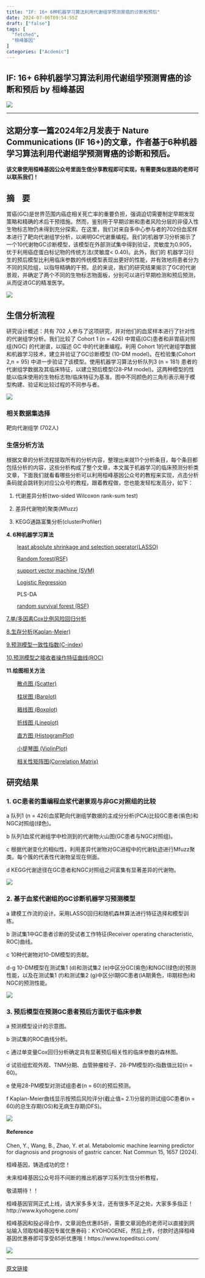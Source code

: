 ```yaml
---
title: "IF: 16+ 6种机器学习算法利用代谢组学预测胃癌的诊断和预后"
date: 2024-07-06T09:54:55Z
draft: ["false"]
tags: [
  "fetched",
  "桓峰基因"
]
categories: ["Acdemic"]
---
```

IF: 16+ 6种机器学习算法利用代谢组学预测胃癌的诊断和预后 by 桓峰基因
------
<div><p><img data-imgfileid="100010459" data-ratio="0.4272251308900524" data-src="https://mmbiz.qpic.cn/mmbiz_png/5ia62S5YZaMxerLFzpZxdd3okO4iaKJIicChq6lwzd0Bt1g220pZSVUetjjImmicEMG9U8hgIXl1bJFOibQdjss2g2Q/640?wx_fmt=other&amp;wxfrom=5&amp;wx_lazy=1&amp;wx_co=1&amp;tp=webp" data-w="955" src="https://mmbiz.qpic.cn/mmbiz_png/5ia62S5YZaMxerLFzpZxdd3okO4iaKJIicChq6lwzd0Bt1g220pZSVUetjjImmicEMG9U8hgIXl1bJFOibQdjss2g2Q/640?wx_fmt=other&amp;wxfrom=5&amp;wx_lazy=1&amp;wx_co=1&amp;tp=webp"></p><section><mp-common-profile data-pluginname="mpprofile" data-id="MzU0NDY2NTUwOA==" data-headimg="http://mmbiz.qpic.cn/mmbiz_png/5ia62S5YZaMzQ2iaDaME4SMFFyIc3WCrVf5loZv2JiahbJiaozT9fNzGPkphu6icmGg8FlIsOicJ6F7OJicH2qA0r3k5g/0?wx_fmt=png" data-nickname="桓峰基因" data-alias="KyohoGene" data-signature="桓峰基因推出全新生信分析文字版和视频版免费教程，欢迎大家来围观，在公众号搜索即可获得相关教程！有测序，生信分析，文章合作，实验室各种耗材试剂等业务欢迎来咨询，关注桓峰基因官网：http://www.kyohogene.com/" data-from="0" data-is_biz_ban="0"></mp-common-profile></section><section data-tool="mdnice编辑器" data-website="https://www.mdnice.com"><hr data-tool="mdnice编辑器"><h2 data-tool="mdnice编辑器"><span><strong>这期分享一篇2024年2月发表于 Nature Communications (IF 16+)的文章，作者基于6种机器学习算法利用代谢组学预测胃癌的诊断和预后。</strong><br></span></h2><p data-tool="mdnice编辑器"><span><strong>该文章使用桓峰基因公众号里面生信分享教程即可实现，有需要类似思路的老师可以联系我们！</strong></span></p><h2 data-tool="mdnice编辑器"><span>摘    要</span></h2><p data-tool="mdnice编辑器"><span>胃癌(GC)是世界范围内癌症相关死亡率的重要负担，强调迫切需要制定早期发现策略和精确的术后干预措施。然而，鉴别用于早期诊断和患者风险分层的非侵入性生物标志物仍未得到充分探索。在这里，我们对来自多中心参与者的702份血浆样本进行了靶向代谢组学分析，以阐明GC代谢重编程。我们的机器学习分析揭示了一个10代谢物GC诊断模型，该模型在外部测试集中得到验证，灵敏度为0.905，优于利用癌症蛋白标记物的传统方法(灵敏度&lt; 0.40)。此外，我们的 机器学习衍生的预后模型比利用临床参数的传统模型表现出更好的性能，并有效地将患者分为不同的风险组，以指导精确的干预。总的来说，我们的研究结果揭示了GC的代谢景观，并确定了两个不同的生物标志物面板，分别可以进行早期检测和预后预测，从而促进GC的精准医学。</span></p><p><img data-imgfileid="100010461" data-ratio="0.4956616052060738" data-s="300,640" data-src="https://mmbiz.qpic.cn/mmbiz_png/5ia62S5YZaMySxaFgUg8LmH09iaelc6ule0WTntOI3phV1Wf0U9zicgfAjYDhODicfNpmxuQictMnZia4eVzVZwwEULw/640?wx_fmt=png&amp;from=appmsg" data-type="png" data-w="922" src="https://mmbiz.qpic.cn/mmbiz_png/5ia62S5YZaMySxaFgUg8LmH09iaelc6ule0WTntOI3phV1Wf0U9zicgfAjYDhODicfNpmxuQictMnZia4eVzVZwwEULw/640?wx_fmt=png&amp;from=appmsg"></p><h2 data-tool="mdnice编辑器"><span>生信分析流程</span></h2><p data-tool="mdnice编辑器"><span>研究设计概述：共有 702 人参与了这项研究，并对他们的血浆样本进行了针对性的代谢组学分析。我们比较了 Cohort 1 (n = 426) 中胃癌(GC)患者和非胃癌对照组(NGC) 的代谢谱，以描述 GC 中的代谢重编程。利用 Cohort 1的代谢组学数据和机器学习技术，建立并验证了GC诊断模型 (10-DM model)。在检验集(Cohort 2,n = 95) 中进一步验证了该模型。使用机器学习算法分析队列3 (n = 181) 患者的代谢组学数据及其临床特征，以建立预后模型(28-PM model)。这两种模型的性能以临床使用的生物标志物/临床特征为基准。图中不同颜色的三角形表示用于模型构建、验证和比较过程的不同参与者。</span></p></section><p><img data-imgfileid="100010462" data-ratio="1.5532846715328468" data-s="300,640" data-src="https://mmbiz.qpic.cn/mmbiz_png/5ia62S5YZaMySxaFgUg8LmH09iaelc6uleMKaS2a07gFushk8HicwygvVjshgtxzSlo4XFSkh178ib7RmpObqelfJQ/640?wx_fmt=png&amp;from=appmsg" data-type="png" data-w="685" src="https://mmbiz.qpic.cn/mmbiz_png/5ia62S5YZaMySxaFgUg8LmH09iaelc6uleMKaS2a07gFushk8HicwygvVjshgtxzSlo4XFSkh178ib7RmpObqelfJQ/640?wx_fmt=png&amp;from=appmsg"></p><section data-tool="mdnice编辑器" data-website="https://www.mdnice.com"><h3 data-tool="mdnice编辑器"><span><span>相关数据集选择</span></span></h3><p data-tool="mdnice编辑器"><span>靶向代谢组学 (702人)</span></p><h3 data-tool="mdnice编辑器"><span><span>生信分析方法</span></span></h3><p data-tool="mdnice编辑器"><span>根据文章的分析流程提取所有的分析内容，整理出来就11个分析条目，每个条目都包括分析的内容，这些分析构成了整个文章，本文属于机器学习的临床预测分析类文章，下面我们就看看哪些分析可以利用桓峰基因公众号的教程来实现，点击分析条码就会跳转到对应公众号的教程，跟着教程做，您也能发轻松发高分，如下：</span></p><ol data-tool="mdnice编辑器"><li><section><p><span>代谢差异分析(two-sided Wilcoxon rank-sum test)</span></p></section></li><li><section><p><span>差异代谢物的聚类(Mfuzz)</span></p></section></li><li><section><p><span>KEGG通路富集分析(clusterProfiler)</span></p></section></li></ol><p data-tool="mdnice编辑器"><span><strong>4. 6种机器学习算法</strong></span></p><p data-tool="mdnice编辑器"><span>  </span><a href="https://mp.weixin.qq.com/s?__biz=MzU0NDY2NTUwOA==&amp;mid=2247484082&amp;idx=1&amp;sn=8d2d7817ff38fbc86c42f1f5d90e1665&amp;scene=21#wechat_redirect" data-linktype="2"><span>least absolute shrinkage and selection operator(LASSO)</span></a></p><p data-tool="mdnice编辑器"><span>  </span><a href="https://mp.weixin.qq.com/s?__biz=MzU0NDY2NTUwOA==&amp;mid=2247488315&amp;idx=1&amp;sn=7dd73671eed123468cb8794280373e9f&amp;scene=21#wechat_redirect" data-linktype="2"><span>Random forest(RSF)</span></a></p><p data-tool="mdnice编辑器"><span>  </span><a href="https://mp.weixin.qq.com/s?__biz=MzU0NDY2NTUwOA==&amp;mid=2247486754&amp;idx=1&amp;sn=a44bd69f151a9d61131e42bf6c056266&amp;scene=21#wechat_redirect" data-linktype="2"><span>support vector machine (SVM)</span></a></p><p data-tool="mdnice编辑器"><span>  </span><a href="https://mp.weixin.qq.com/s?__biz=MzU0NDY2NTUwOA==&amp;mid=2247483962&amp;idx=1&amp;sn=47f0919dddc4adb5f0763f7e7d1b0bdb&amp;scene=21#wechat_redirect" data-linktype="2"><span>Logistic Regression</span></a></p><p data-tool="mdnice编辑器"><span>  </span><span>PLS-DA</span></p><p data-tool="mdnice编辑器"><span>  </span><a href="https://mp.weixin.qq.com/s?__biz=MzU0NDY2NTUwOA==&amp;mid=2247488315&amp;idx=1&amp;sn=7dd73671eed123468cb8794280373e9f&amp;scene=21#wechat_redirect" data-linktype="2"><span>random survival forest (RSF)</span></a></p><p data-tool="mdnice编辑器"><a href="https://mp.weixin.qq.com/s?__biz=MzU0NDY2NTUwOA==&amp;mid=2247484104&amp;idx=1&amp;sn=60c0b36de80f631050229bef328211b3&amp;scene=21#wechat_redirect" data-linktype="2"><span>7.单/多因素Cox比例风险回归分析</span></a></p><p data-tool="mdnice编辑器"><a href="https://mp.weixin.qq.com/s?__biz=MzU0NDY2NTUwOA==&amp;mid=2247483936&amp;idx=1&amp;sn=b3cc1f1911a37ed718c1dc0194de493c&amp;scene=21#wechat_redirect" data-linktype="2"><span>8.生存分析(Kaplan-Meier)</span></a></p><p data-tool="mdnice编辑器"><a href="https://mp.weixin.qq.com/s?__biz=MzU0NDY2NTUwOA==&amp;mid=2247485560&amp;idx=1&amp;sn=80bdf29fab5ddf4fa5312c1c2fc396d6&amp;scene=21#wechat_redirect" data-linktype="2"><span>9.预测模型一致性指数(C-index)</span></a></p><p data-tool="mdnice编辑器"><a href="https://mp.weixin.qq.com/s?__biz=MzU0NDY2NTUwOA==&amp;mid=2247486058&amp;idx=1&amp;sn=ce27ed2f62b02593c52a62f87b2d5010&amp;scene=21#wechat_redirect" data-linktype="2"><span>10.预测模型之接收者操作特征曲线(ROC)</span></a></p><p data-tool="mdnice编辑器"><span><strong>11.绘图相关方法</strong></span></p><p data-tool="mdnice编辑器"><span>  </span><a href="https://mp.weixin.qq.com/s?__biz=MzU0NDY2NTUwOA==&amp;mid=2247486225&amp;idx=1&amp;sn=49d974f5c79494838e21e8d6d394bd0f&amp;scene=21#wechat_redirect" data-linktype="2"><span>散点图 (Scatter)</span></a></p><p data-tool="mdnice编辑器"><span>  </span><a href="https://mp.weixin.qq.com/s?__biz=MzU0NDY2NTUwOA==&amp;mid=2247487270&amp;idx=1&amp;sn=d4597bb654f6ca23628736e9d307c4d5&amp;scene=21#wechat_redirect" data-linktype="2"><span>柱状图 (Barplot)</span></a></p><p data-tool="mdnice编辑器"><span>  </span><a href="https://mp.weixin.qq.com/s?__biz=MzU0NDY2NTUwOA==&amp;mid=2247487325&amp;idx=1&amp;sn=1764948fa2a14485031ee68b03bc5428&amp;scene=21#wechat_redirect" data-linktype="2"><span>箱线图 (Boxplot)</span></a></p><p data-tool="mdnice编辑器"><span>  </span><a href="https://mp.weixin.qq.com/s?__biz=MzU0NDY2NTUwOA==&amp;mid=2247487361&amp;idx=1&amp;sn=18c02489d00cc4b8a2da8226c9abca62&amp;scene=21#wechat_redirect" data-linktype="2"><span>折线图 (Lineplot)</span></a></p><p data-tool="mdnice编辑器"><span>  </span><a href="https://mp.weixin.qq.com/s?__biz=MzU0NDY2NTUwOA==&amp;mid=2247487493&amp;idx=1&amp;sn=d14514a8e23646c42ac59b9486739593&amp;scene=21#wechat_redirect" data-linktype="2"><span>直方图 (HistogramPlot)</span></a></p><p data-tool="mdnice编辑器"><span>  </span><a href="https://mp.weixin.qq.com/s?__biz=MzU0NDY2NTUwOA==&amp;mid=2247487568&amp;idx=1&amp;sn=b6bf3b4754f9e6bef0a49c70689f3ee7&amp;scene=21#wechat_redirect" data-linktype="2"><span>小提琴图 (ViolinPlot)</span></a></p><p data-tool="mdnice编辑器"><span>  </span><a href="https://mp.weixin.qq.com/s?__biz=MzU0NDY2NTUwOA==&amp;mid=2247487974&amp;idx=1&amp;sn=940758c6a986dd0b4dee4b2df038ac60&amp;scene=21#wechat_redirect" data-linktype="2"><span>相关性矩阵图(Correlation Matrix)</span></a></p><h2 data-tool="mdnice编辑器"><span>研究结果</span></h2><h3 data-tool="mdnice编辑器"><span>1. <span>GC患者的重编程血浆代谢景观与非GC对照组的比较</span></span></h3><p data-tool="mdnice编辑器"><span>a 队列1 (n = 426)血浆靶向代谢组学数据的主成分分析(PCA)比较GC患者(紫色)和NGC对照组(绿色)。</span></p><p data-tool="mdnice编辑器"><span>b 队列1血浆代谢组学中检测到的代谢物火山图(GC患者与NGC对照组)。</span></p><p data-tool="mdnice编辑器"><span>c 根据代谢变化的相似性，利用差异代谢物对GC进程中的代谢轨迹进行Mfuzz聚类。每个簇的代表性代谢物呈现在侧面。</span></p><p data-tool="mdnice编辑器"><span>d KEGG代谢途径在GC患者和NGC对照组之间富集有显著差异的代谢物。</span></p><p><img data-imgfileid="100010463" data-ratio="1.14014598540146" data-s="300,640" data-src="https://mmbiz.qpic.cn/mmbiz_png/5ia62S5YZaMySxaFgUg8LmH09iaelc6ule5dvgRxOslzmtm5XWxR1rdTEx6rQooe1gFYCqVl9dRmqMEpGEOlTLMQ/640?wx_fmt=png&amp;from=appmsg" data-type="png" data-w="685" src="https://mmbiz.qpic.cn/mmbiz_png/5ia62S5YZaMySxaFgUg8LmH09iaelc6ule5dvgRxOslzmtm5XWxR1rdTEx6rQooe1gFYCqVl9dRmqMEpGEOlTLMQ/640?wx_fmt=png&amp;from=appmsg"></p><h3 data-tool="mdnice编辑器"><span>2. <span>基于血浆代谢组的GC诊断机器学习预测模型</span></span></h3><p data-tool="mdnice编辑器"><span>a 建模工作流的设计。采用LASSO回归和随机森林算法进行特征选择和模型训练。</span></p><p data-tool="mdnice编辑器"><span>b 测试集1中GC患者诊断的受试者工作特征(Receiver operating characteristic, ROC)曲线。</span></p><p data-tool="mdnice编辑器"><span>c 10种代谢物对10-DM模型的贡献。</span></p><p data-tool="mdnice编辑器"><span>d-g 10-DM模型在测试集1 (d)和测试集2 (e)中区分GC(紫色)和NGC(绿色)的预测性能，以及在测试集1 (f)和测试集2 (g)中区分I期GC患者(IA期黄色，IB期棕色)和NGC的预测性能。</span></p><p><img data-imgfileid="100010464" data-ratio="1.4613138686131386" data-s="300,640" data-src="https://mmbiz.qpic.cn/mmbiz_png/5ia62S5YZaMySxaFgUg8LmH09iaelc6ulexxiaqI2A2oU1GXAnSY2nYQWBW3ibbIlicx7ib1LPvXPMcPejKemW26StiaA/640?wx_fmt=png&amp;from=appmsg" data-type="png" data-w="685" src="https://mmbiz.qpic.cn/mmbiz_png/5ia62S5YZaMySxaFgUg8LmH09iaelc6ulexxiaqI2A2oU1GXAnSY2nYQWBW3ibbIlicx7ib1LPvXPMcPejKemW26StiaA/640?wx_fmt=png&amp;from=appmsg"></p><h3 data-tool="mdnice编辑器"><span>3. <span>预后模型在预测GC患者预后方面优于临床参数</span></span></h3><p data-tool="mdnice编辑器"><span>a 预测模型设计的示意图。</span></p><p data-tool="mdnice编辑器"><span>b 测试集的ROC曲线分析。</span></p><p data-tool="mdnice编辑器"><span>c 通过单变量Cox回归分析确定具有显著预后相关性的临床参数的森林图。</span></p><p data-tool="mdnice编辑器"><span>d 试验组宏观外观、TNM分期、血管肿瘤栓子、28-PM模型的c指数值比较(n = 60)。</span></p><p data-tool="mdnice编辑器"><span>e 使用28-PM模型对测试组患者(n = 60)的预后预测。</span></p><p data-tool="mdnice编辑器"><span>f Kaplan-Meier曲线显示按预后风险评分(截止值= 2.1)分层的测试组GC患者(n = 60)的总生存期(OS)和无病生存期(DFS)。</span></p><p><img data-imgfileid="100010465" data-ratio="1.224817518248175" data-s="300,640" data-src="https://mmbiz.qpic.cn/mmbiz_png/5ia62S5YZaMySxaFgUg8LmH09iaelc6ulexNZoO3fzlpg83iciaXe1eGm85C6b2sX4ZYSZpibN0YMCQKCtagzB8fwBA/640?wx_fmt=png&amp;from=appmsg" data-type="png" data-w="685" src="https://mmbiz.qpic.cn/mmbiz_png/5ia62S5YZaMySxaFgUg8LmH09iaelc6ulexNZoO3fzlpg83iciaXe1eGm85C6b2sX4ZYSZpibN0YMCQKCtagzB8fwBA/640?wx_fmt=png&amp;from=appmsg"></p><h4 data-tool="mdnice编辑器"><span><span>Reference</span></span></h4><p data-tool="mdnice编辑器"><span>Chen, Y., Wang, B., Zhao, Y. et al. Metabolomic machine learning predictor for diagnosis and prognosis of gastric cancer. Nat Commun 15, 1657 (2024).</span></p></section><section data-tool="mdnice编辑器" data-website="https://www.mdnice.com"><p><span>桓峰基因，铸造成功的您！</span></p><p><span>未来桓峰基因公众号将不间断的推出机器学习系列生信分析教程，</span></p><p><span>敬请期待！！</span></p></section><p><span><span>桓峰基因官网正式上线，请大家多多关注，还有很多不足之处，大家多多指正！</span><span>http://www.kyohogene.com/</span></span></p><p><span>桓峰基因和投必得合作，文章润色优惠85折，需要文章润色的老师可以直接到网站输入领取桓峰基因专属优惠券码：KYOHOGENE，然后上传，付款时选择桓峰基因优惠券即可享受85折优惠哦！https://www.topeditsci.com/</span></p><p><span><img data-galleryid="" data-imgfileid="100010466" data-ratio="0.5657407407407408" data-s="300,640" data-src="https://mmbiz.qpic.cn/mmbiz_png/5ia62S5YZaMwDj3ich1uOSggdibWHw5pgkMx26IaaiaQoKJbU2EaQI2CYh9n2stiaMicbs1RyInFfqO6qWwpDxsFfl8w/640?wx_fmt=other&amp;wxfrom=5&amp;wx_lazy=1&amp;wx_co=1&amp;tp=webp" data-type="png" data-w="1080" src="https://mmbiz.qpic.cn/mmbiz_png/5ia62S5YZaMwDj3ich1uOSggdibWHw5pgkMx26IaaiaQoKJbU2EaQI2CYh9n2stiaMicbs1RyInFfqO6qWwpDxsFfl8w/640?wx_fmt=other&amp;wxfrom=5&amp;wx_lazy=1&amp;wx_co=1&amp;tp=webp"></span></p><p><mp-style-type data-value="3"></mp-style-type></p></div>  
<hr>
<a href="https://mp.weixin.qq.com/s/XyH5b4eYfiee5CcjVfGNiQ",target="_blank" rel="noopener noreferrer">原文链接</a>
